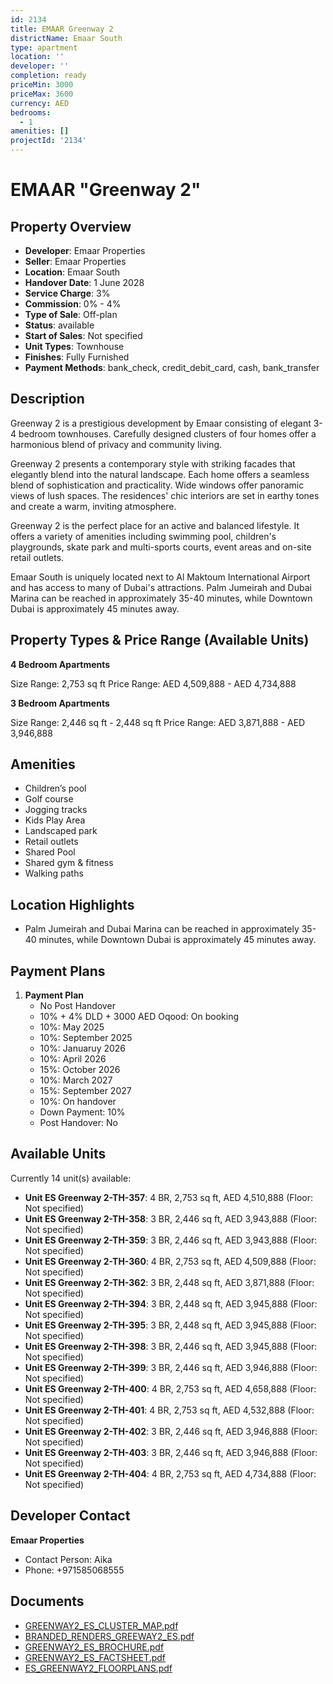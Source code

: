 ```yaml
---
id: 2134
title: EMAAR Greenway 2
districtName: Emaar South
type: apartment
location: ''
developer: ''
completion: ready
priceMin: 3000
priceMax: 3600
currency: AED
bedrooms:
  - 1
amenities: []
projectId: '2134'
---
```


# EMAAR "Greenway 2"

## Property Overview
- **Developer**: Emaar Properties
- **Seller**: Emaar Properties
- **Location**: Emaar South
- **Handover Date**: 1 June 2028
- **Service Charge**: 3%
- **Commission**: 0% - 4%
- **Type of Sale**: Off-plan
- **Status**: available
- **Start of Sales**: Not specified
- **Unit Types**: Townhouse
- **Finishes**: Fully Furnished
- **Payment Methods**: bank_check, credit_debit_card, cash, bank_transfer

## Description
Greenway 2 is a prestigious development by Emaar consisting of elegant 3-4 bedroom townhouses. Carefully designed clusters of four homes offer a harmonious blend of privacy and community living. 

 Greenway 2 presents a contemporary style with striking facades that elegantly blend into the natural landscape. Each home offers a seamless blend of sophistication and practicality. Wide windows offer panoramic views of lush spaces. The residences' chic interiors are set in earthy tones and create a warm, inviting atmosphere.

 Greenway 2 is the perfect place for an active and balanced lifestyle. It offers a variety of amenities including swimming pool, children's playgrounds, skate park and multi-sports courts, event areas and on-site retail outlets. 

  Emaar South is uniquely located next to Al Maktoum International Airport and has access to many of Dubai's attractions. Palm Jumeirah and Dubai Marina can be reached in approximately 35-40 minutes, while Downtown Dubai is approximately 45 minutes away.

## Property Types & Price Range (Available Units)
**4 Bedroom Apartments**

Size Range: 2,753 sq ft
Price Range: AED 4,509,888 - AED 4,734,888

**3 Bedroom Apartments**

Size Range: 2,446 sq ft - 2,448 sq ft
Price Range: AED 3,871,888 - AED 3,946,888

## Amenities
- Children’s pool
- Golf course
- Jogging tracks
- Kids Play Area
- Landscaped park
- Retail outlets
- Shared Pool
- Shared gym & fitness
- Walking paths

## Location Highlights
- Palm Jumeirah and Dubai Marina can be reached in approximately 35-40 minutes, while Downtown Dubai is approximately 45 minutes away.

## Payment Plans
1. **Payment Plan**
   - No Post Handover
   - 10% + 4% DLD + 3000 AED Oqood: On booking
   - 10%: May 2025
   - 10%: September 2025
   - 10%: Januaruy 2026
   - 10%: April 2026
   - 15%: October 2026
   - 10%: March 2027
   - 15%: September 2027
   - 10%: On handover
   - Down Payment: 10%
   - Post Handover: No

## Available Units
Currently 14 unit(s) available:
- **Unit ES Greenway 2-TH-357**: 4 BR, 2,753 sq ft, AED 4,510,888 (Floor: Not specified)
- **Unit ES Greenway 2-TH-358**: 3 BR, 2,446 sq ft, AED 3,943,888 (Floor: Not specified)
- **Unit ES Greenway 2-TH-359**: 3 BR, 2,446 sq ft, AED 3,943,888 (Floor: Not specified)
- **Unit ES Greenway 2-TH-360**: 4 BR, 2,753 sq ft, AED 4,509,888 (Floor: Not specified)
- **Unit ES Greenway 2-TH-362**: 3 BR, 2,448 sq ft, AED 3,871,888 (Floor: Not specified)
- **Unit ES Greenway 2-TH-394**: 3 BR, 2,448 sq ft, AED 3,945,888 (Floor: Not specified)
- **Unit ES Greenway 2-TH-395**: 3 BR, 2,448 sq ft, AED 3,945,888 (Floor: Not specified)
- **Unit ES Greenway 2-TH-398**: 3 BR, 2,446 sq ft, AED 3,945,888 (Floor: Not specified)
- **Unit ES Greenway 2-TH-399**: 3 BR, 2,446 sq ft, AED 3,946,888 (Floor: Not specified)
- **Unit ES Greenway 2-TH-400**: 4 BR, 2,753 sq ft, AED 4,658,888 (Floor: Not specified)
- **Unit ES Greenway 2-TH-401**: 4 BR, 2,753 sq ft, AED 4,532,888 (Floor: Not specified)
- **Unit ES Greenway 2-TH-402**: 3 BR, 2,446 sq ft, AED 3,946,888 (Floor: Not specified)
- **Unit ES Greenway 2-TH-403**: 3 BR, 2,446 sq ft, AED 3,946,888 (Floor: Not specified)
- **Unit ES Greenway 2-TH-404**: 4 BR, 2,753 sq ft, AED 4,734,888 (Floor: Not specified)

## Developer Contact
**Emaar Properties**
- Contact Person: Aika
- Phone: +971585068555

## Documents
- [GREENWAY2_ES_CLUSTER_MAP.pdf](https://cdn.geniemap.net/2024/06/11/th6hHR8GxqZYajBij1WI9Ucq1nXayWTBcduPexoa.pdf)
- [BRANDED_RENDERS_GREEWAY2_ES.pdf](https://cdn.geniemap.net/2024/06/11/g5g8P80YiZXLebsNoiaRzXYyPx8AofyH8s1wD3kO.pdf)
- [GREENWAY2_ES_BROCHURE.pdf](https://cdn.geniemap.net/2024/06/11/Xj29KyFnGqDGSoB48aZsw4Yn7EbcVVMJ7KLDxnCr.pdf)
- [GREENWAY2_ES_FACTSHEET.pdf](https://cdn.geniemap.net/2024/06/11/wMKpVuFioorXNhVrdUUazgXtBmGEYLP8bgYD5L58.pdf)
- [ES_GREENWAY2_FLOORPLANS.pdf](https://cdn.geniemap.net/2024/08/16/cQr2Zq4zZYMV7hhiJ49HveuraNiMIR0I563Y1HcJ.pdf)
